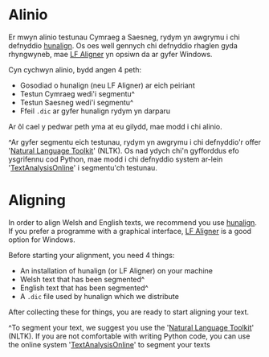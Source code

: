 # Alinio

Er mwyn alinio testunau Cymraeg a Saesneg, rydym yn awgrymu i chi defnyddio [hunalign](http://mokk.bme.hu/en/resources/hunalign/).
Os oes well gennych chi defnyddio rhaglen gyda rhyngwyneb, mae [LF Aligner](http://aligner.sourceforge.net/) yn opsiwn da ar gyfer Windows.

Cyn cychwyn alinio, bydd angen 4 peth:

* Gosodiad o hunalign (neu LF Aligner) ar eich peiriant
* Testun Cymraeg wedi'i segmentu^
* Testun Saesneg wedi'i segmentu^
* Ffeil `.dic` ar gyfer hunalign rydym yn darparu

Ar ôl cael y pedwar peth yma at eu gilydd, mae modd i chi alinio.

^Ar gyfer segmentu eich testunau, rydym yn awgrymu i chi defnyddio'r offer '[Natural Language Toolkit](http://www.nltk.org/)' (NLTK). Os nad ydych chi'n gyfforddus efo ysgrifennu cod Python, mae modd i chi defnyddio system ar-lein '[TextAnalysisOnline](http://textanalysisonline.com/nltk-sentence-segmentation)' i segmentu'ch testunau.


# Aligning

In order to align Welsh and English texts, we recommend you use [hunalign](http://mokk.bme.hu/en/resources/hunalign/).
If you prefer a programme with a graphical interface, [LF Aligner](http://aligner.sourceforge.net/) is a good option for Windows.

Before starting your alignment, you need 4 things:

* An installation of hunalign (or LF Aligner) on your machine
* Welsh text that has been segmented^
* English text that has been segmented^
* A `.dic` file used by hunalign which we distribute

After collecting these for things, you are ready to start aligning your text.

^To segment your text, we suggest you use the '[Natural Language Toolkit](http://www.nltk.org/)' (NLTK). If you are not comfortable with writing Python code, you can use the online system '[TextAnalysisOnline](http://textanalysisonline.com/nltk-sentence-segmentation)' to segment your texts

